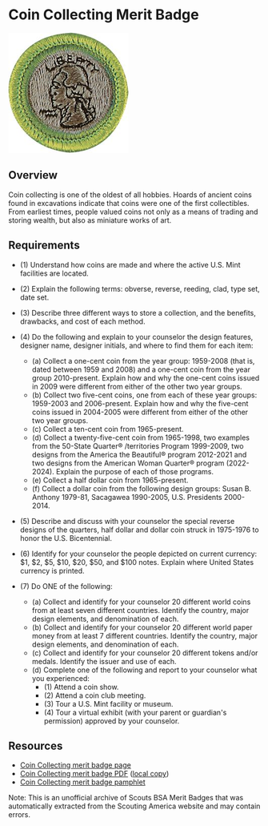 

# Coin Collecting Merit Badge

![Coin Collecting Merit Badge](images/coin-collecting-merit-badge.jpg)

## Overview



Coin collecting is one of the oldest of all hobbies. Hoards of ancient coins found in excavations indicate that coins were one of the first collectibles. From earliest times, people valued coins not only as a means of trading and storing wealth, but also as miniature works of art.

## Requirements

* (1) Understand how coins are made and where the active U.S. Mint facilities  are located.
* (2) Explain the following terms: obverse, reverse, reeding, clad, type set, date set.
* (3) Describe three different ways to store a collection, and the benefits, drawbacks, and cost of each method.
* (4) Do the following and explain to your counselor the design features, designer name, designer initials, and where to find them for each item:
    * (a) Collect a one-cent coin from the year group: 1959-2008 (that is, dated between 1959 and 2008) and a one-cent coin from the year group 2010-present. Explain how and why the one-cent coins issued in 2009 were different from either of the other two year groups.
    * (b) Collect two five-cent coins, one from each of these year groups: 1959-2003 and 2006-present. Explain how and why the five-cent coins issued in 2004-2005 were different from either of the other two year groups.
    * (c) Collect a ten-cent coin from 1965-present.
    * (d) Collect a twenty-five-cent coin from 1965-1998, two examples from the 50-State Quarter® /territories Program 1999-2009, two designs from the America the Beautiful® program 2012-2021 and two designs from the American Woman Quarter® program (2022-2024). Explain the purpose of each of those programs.
    * (e) Collect a half dollar coin from 1965-present.
    * (f) Collect a dollar coin from the following design groups: Susan B. Anthony 1979-81, Sacagawea 1990-2005, U.S. Presidents 2000-2014.


* (5) Describe and discuss with your counselor the special reverse designs of the quarters, half dollar and dollar coin struck in 1975-1976 to honor the U.S. Bicentennial.
* (6) Identify for your counselor the people depicted on current currency: $1, $2, $5, $10, $20, $50, and $100 notes. Explain where United States currency is printed.
* (7) Do ONE of the following:
    * (a) Collect and identify for your counselor 20 different world coins from at least seven different countries. Identify the country, major design elements, and denomination of each.
    * (b) Collect and identify for your counselor 20 different world paper money from at least 7 different countries. Identify the country, major design elements, and denomination of each.
    * (c) Collect and identify for your counselor 20 different tokens and/or medals. Identify the issuer and use of each.
    * (d) Complete one of the following and report to your counselor what you experienced:
        * (1) Attend a coin show.
        * (2) Attend a coin club meeting.
        * (3) Tour a U.S. Mint facility or museum.
        * (4) Tour a virtual exhibit (with your parent or guardian's permission) approved by your counselor.






## Resources

- [Coin Collecting merit badge page](https://www.scouting.org/merit-badges/coin-collecting/)
- [Coin Collecting merit badge PDF](https://filestore.scouting.org/filestore/Merit_Badge_ReqandRes/35874(22)_Coin_Collecting_REQS.pdf) ([local copy](files/coin-collecting-merit-badge.pdf))
- [Coin Collecting merit badge pamphlet](None)

Note: This is an unofficial archive of Scouts BSA Merit Badges that was automatically extracted from the Scouting America website and may contain errors.